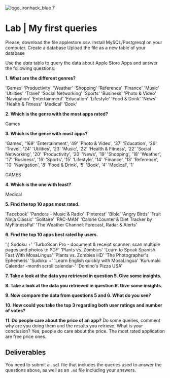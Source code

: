 ![logo_ironhack_blue 7](https://user-images.githubusercontent.com/23629340/40541063-a07a0a8a-601a-11e8-91b5-2f13e4e6b441.png)
# Lab | My first queries

Please, download the file applestore.csv.
Install MySQL/Postgresql on your computer.
Create a database
Upload the file as a new table of your database

Use the *data* table to query the data about Apple Store Apps and answer the following questions: 

**1. What are the different genres?**

'Games'
'Productivity'
'Weather'
'Shopping'
'Reference'
'Finance'
'Music'
'Utilities'
'Travel'
'Social Networking'
'Sports'
'Business'
'Photo & Video'
'Navigation'
'Entertainment'
'Education'
'Lifestyle'
'Food & Drink'
'News'
'Health & Fitness'
'Medical'
'Book'


**2. Which is the genre with the most apps rated?**

Games

**3. Which is the genre with most apps?**

'Games', '169'
'Entertainment', '49'
'Photo & Video', '37'
'Education', '29'
'Travel', '24'
'Utilities', '23'
'Music', '22'
'Health & Fitness', '22'
'Social Networking', '20'
'Productivity', '20'
'News', '19'
'Shopping', '18'
'Weather', '17'
'Business', '16'
'Sports', '15'
'Lifestyle', '14'
'Finance', '13'
'Reference', '10'
'Navigation', '8'
'Food & Drink', '5'
'Book', '4'
'Medical', '1'

GAMES


**4. Which is the one with least?**

Medical

**5. Find the top 10 apps most rated.**

'Facebook'
'Pandora - Music & Radio'
'Pinterest'
'Bible'
'Angry Birds'
'Fruit Ninja Classic'
'Solitaire'
'PAC-MAN'
'Calorie Counter & Diet Tracker by MyFitnessPal'
'The Weather Channel: Forecast, Radar & Alerts'


**6. Find the top 10 apps best rated by users.**

':) Sudoku +'
'TurboScan Pro - document & receipt scanner: scan multiple pages and photos to PDF'
'Plants vs. Zombies'
'Learn to Speak Spanish Fast With MosaLingua'
'Plants vs. Zombies HD'
'The Photographer\'s Ephemeris'
'Sudoku +'
'Learn English quickly with MosaLingua'
'Kurumaki Calendar -month scroll calendar-'
'Domino\'s Pizza USA'


**7. Take a look at the data you retrieved in question 5. Give some insights.**

**8. Take a look at the data you retrieved in question 6. Give some insights.**

**9. Now compare the data from questions 5 and 6. What do you see?**

**10. How could you take the top 3 regarding both user ratings and number of votes?**

**11. Do people care about the price of an app?** Do some queries, comment why are you doing them and the results you retrieve. What is your conclusion?
Yes, people do care about the price. The most rated application are free price ones. 

## Deliverables 
You need to submit a `.sql` file that includes the queries used to answer the questions above, as well as an `.md` file including your answers. 
